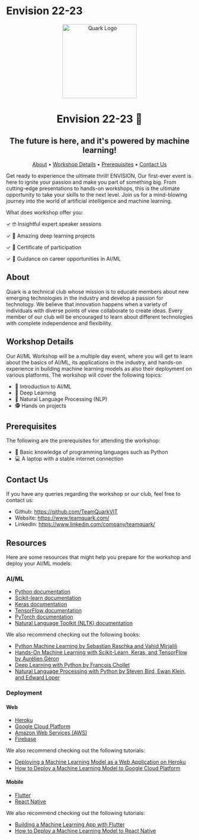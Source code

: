 # Envision 22-23
<!-- Header -->
<p align="center">
  <img src="https://user-images.githubusercontent.com/90515944/226154930-9de9dfa4-d42f-4c80-965d-82e70afc22a4.PNG" alt="Quark Logo" width="200" height="200">
</p>

<h1 align="center">Envision 22-23 🚀</h1>
<h2 align="center">The future is here, and it's powered by machine learning!</h2>
<p align="center">
  <a href="#about">About</a> •
  <a href="#workshop-details">Workshop Details</a> •
<!--   <a href="#registration">Registration</a> • -->
  <a href="#prerequisites">Prerequisites</a> •
<!--   <a href="#schedule">Schedule</a> • -->
  <a href="#contact-us">Contact Us</a> 
</p>

Get ready to experience the ultimate thrill! ENVISION, Our first-ever event is here to ignite your passion and make you part of something big.
From cutting-edge presentations to hands-on workshops, this is the ultimate opportunity to take your skills to the next level. Join us for a mind-blowing journey into the world of artificial intelligence and machine learning.

What does workshop offer you:

✓ 🤓 Insightful expert speaker sessions

✓ 🤩 Amazing deep learning projects

✓ 📜 Certificate of participation

✓ 🧭 Guidance on career opportunities in AI/ML

<!-- About -->
## About

Quark is a technical club whose mission is to educate members about new emerging technologies in the industry and develop a passion for technology. We believe that innovation happens when a variety of individuals with diverse points of view collaborate to create ideas. Every member of our club will be encouraged to learn about different technologies with complete independence and flexibility.

<!-- Workshop Details -->
## Workshop Details 

Our AI/ML Workshop will be a multiple day event, where you will get to learn about the basics of AI/ML, its applications in the industry, and hands-on experience in building machine learning models as also their deployment on various platforms. The workshop will cover the following topics:

* 🤖 Introduction to AI/ML
* 🧠 Deep Learning
* 💬 Natural Language Processing (NLP)
* 🕵️ Hands on projects

<!-- Registration -->
<!-- ## Registration

Registrations for the workshop are now open! Click here to register. -->

<!-- Prerequisites -->
## Prerequisites

The following are the prerequisites for attending the workshop:

* 🐍 Basic knowledge of programming languages such as Python 
* 💻 A laptop with a stable internet connection

<!-- Schedule -->

<!-- Contact Us -->
## Contact Us

If you have any queries regarding the workshop or our club, feel free to contact us:

* Github: https://github.com/TeamQuarkVIT
* Website: https://www.teamquark.com/
* LinkedIn: https://www.linkedin.com/company/teamquark/

## Resources

Here are some resources that might help you prepare for the workshop and deploy your AI/ML models:

### AI/ML
- [Python documentation](https://docs.python.org/3/)
- [Scikit-learn documentation](https://scikit-learn.org/stable/documentation.html)
- [Keras documentation](https://keras.io/api/)
- [TensorFlow documentation](https://www.tensorflow.org/api_docs)
- [PyTorch documentation](https://pytorch.org/docs/stable/index.html)
- [Natural Language Toolkit (NLTK) documentation](https://www.nltk.org/)

We also recommend checking out the following books:
- [Python Machine Learning by Sebastian Raschka and Vahid Mirjalili](https://www.oreilly.com/library/view/python-machine-learning/9781787125933/)
- [Hands-On Machine Learning with Scikit-Learn, Keras, and TensorFlow by Aurélien Géron](https://www.oreilly.com/library/view/hands-on-machine-learning/9781492032632/)
- [Deep Learning with Python by François Chollet](https://www.manning.com/books/deep-learning-with-python)
- [Natural Language Processing with Python by Steven Bird, Ewan Klein, and Edward Loper](https://www.nltk.org/book/)

### Deployment
#### Web
- [Heroku](https://www.heroku.com/)
- [Google Cloud Platform](https://cloud.google.com/)
- [Amazon Web Services (AWS)](https://aws.amazon.com/)
- [Firebase](https://firebase.google.com/)

We also recommend checking out the following tutorials:
- [Deploying a Machine Learning Model as a Web Application on Heroku](https://blog.cambridgespark.com/deploying-a-machine-learning-model-to-the-web-725688b851c7)
- [How to Deploy a Machine Learning Model to Google Cloud Platform](https://towardsdatascience.com/how-to-deploy-a-machine-learning-model-to-google-cloud-platform-92d7a0ddab9d)

#### Mobile
- [Flutter](https://flutter.dev/)
- [React Native](https://reactnative.dev/)

We also recommend checking out the following tutorials:
- [Building a Machine Learning App with Flutter](https://heartbeat.fritz.ai/building-a-machine-learning-app-with-flutter-71699b43d954)
- [How to Deploy a Machine Learning Model to React Native](https://heartbeat.fritz.ai/how-to-deploy-a-machine-learning-model-to-react-native-647eebdb6e2c)


